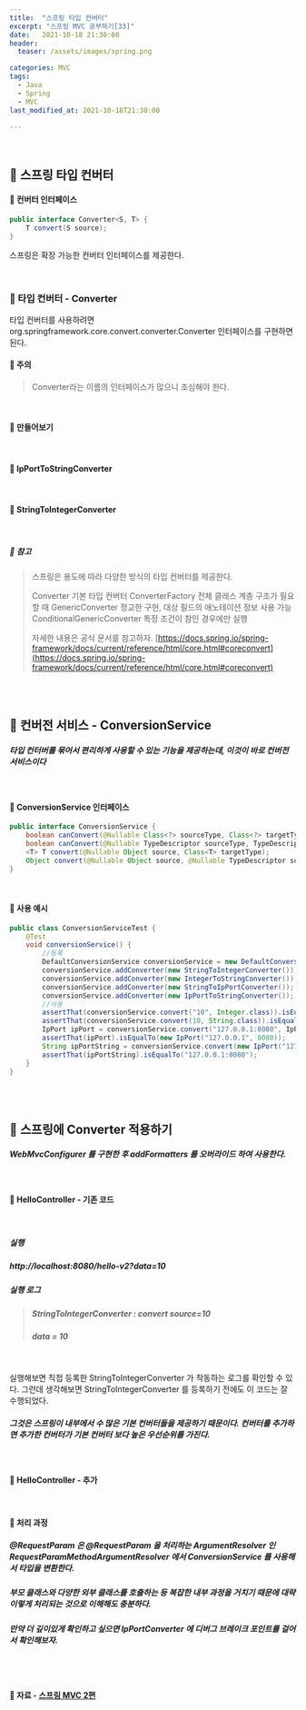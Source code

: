 ```yaml
---
title:  "스프링 타입 컨버터"
excerpt: "스프링 MVC 공부하기[33]"
date:   2021-10-18 21:30:00
header:
  teaser: /assets/images/spring.png

categories: MVC
tags:
  - Java
  - Spring
  - MVC
last_modified_at: 2021-10-18T21:30:00

---
```


<br/>

## 🌌 스프링 타입 컨버터

#### 🔎 컨버터 인터페이스

```java
public interface Converter<S, T> {
	T convert(S source);
} 
```

스프링은 확장 가능한 컨버터 인터페이스를 제공한다.

<br/>

### 🌌 타입 컨버터 - Converter

타입 컨버터를 사용하려면 org.springframework.core.convert.converter.Converter 인터페이스를 구현하면 된다.

#### 🔎 주의

> Converter라는 이름의 인터페이스가 많으니 조심해야 한다.

<br/>

#### 🔎 만들어보기

<script src="https://gist.github.com/ShinDongHun1/1f009c196a13bfa2d1766a10817bb0f0.js"></script>

<br/>

#### 🔎 IpPortToStringConverter 

<script src="https://gist.github.com/ShinDongHun1/d8fe11d35c831beed1faa7af9844197e.js"></script>

<br/>

####  🔎 StringToIntegerConverter 

<script src="https://gist.github.com/ShinDongHun1/b8881ee1df8cd839fbfd848b636f015e.js"></script>

<br/>

#####  🔎 참고

> 스프링은 용도에 따라 다양한 방식의 타입 컨버터를 제공한다.
>
> Converter 기본 타입 컨버터
> ConverterFactory 전체 클래스 계층 구조가 필요할 때
> GenericConverter 정교한 구현, 대상 필드의 애노테이션 정보 사용 가능
> ConditionalGenericConverter 특정 조건이 참인 경우에만 실행
>
> 자세한 내용은 공식 문서를 참고하자.
> [https://docs.spring.io/spring-framework/docs/current/reference/html/core.html#coreconvert](https://docs.spring.io/spring-framework/docs/current/reference/html/core.html#coreconvert)

<br/>

<br/>

## 🌌 컨버전 서비스 - ConversionService

##### 타입 컨터버를 묶어서 편리하게 사용할 수 있는 기능을 제공하는데, 이것이 바로 컨버전 서비스이다

<br/>

####  🔎 ConversionService 인터페이스

```java
public interface ConversionService {
    boolean canConvert(@Nullable Class<?> sourceType, Class<?> targetType);
    boolean canConvert(@Nullable TypeDescriptor sourceType, TypeDescriptor targetType);
    <T> T convert(@Nullable Object source, Class<T> targetType);
    Object convert(@Nullable Object source, @Nullable TypeDescriptor sourceType, TypeDescriptor targetType);
}
```

<br/>

####  🔎 사용 예시

```java
public class ConversionServiceTest {
    @Test
    void conversionService() {
        //등록
        DefaultConversionService conversionService = new DefaultConversionService();
        conversionService.addConverter(new StringToIntegerConverter());
        conversionService.addConverter(new IntegerToStringConverter());
        conversionService.addConverter(new StringToIpPortConverter());
        conversionService.addConverter(new IpPortToStringConverter());
        //사용
        assertThat(conversionService.convert("10", Integer.class)).isEqualTo(10);
        assertThat(conversionService.convert(10, String.class)).isEqualTo("10");
        IpPort ipPort = conversionService.convert("127.0.0.1:8080", IpPort.class);
        assertThat(ipPort).isEqualTo(new IpPort("127.0.0.1", 8080));
        String ipPortString = conversionService.convert(new IpPort("127.0.0.1", 8080), String.class);
        assertThat(ipPortString).isEqualTo("127.0.0.1:8080");
    }
}
```

<br/>

<br/>

## 🌌 스프링에 Converter 적용하기

<script src="https://gist.github.com/ShinDongHun1/d64ec8ad7fd834d66c990d0ee4449c85.js"></script>

##### WebMvcConfigurer 를 구현한 후 addFormatters 를 오버라이드 하여 사용한다.

<br/>

####  🔎 HelloController - 기존 코드

<script src="https://gist.github.com/ShinDongHun1/1b74cf41c3cc121aad8ab92d93083754.js"></script>

<br/>

##### 실행

##### http://localhost:8080/hello-v2?data=10

##### 실행 로그

> ##### StringToIntegerConverter : convert source=10
>
> ##### data = 10

<br/>

실행해보면 직접 등록한 StringToIntegerConverter 가 작동하는 로그를 확인할 수 있다.
그런데 생각해보면 StringToIntegerConverter 를 등록하기 전에도 이 코드는 잘 수행되었다.

##### 그것은 스프링이 내부에서 수 많은 기본 컨버터들을 제공하기 때문이다. 컨버터를 추가하면 추가한 컨버터가 기본 컨버터 보다 높은 우선순위를 가진다.

<br/>

#### 🔎 HelloController - 추가

<script src="https://gist.github.com/ShinDongHun1/9b93bd3230cd2b30e925958f8ae90d60.js"></script>

<br/>

#### 🔎 처리 과정

##### @RequestParam 은 @RequestParam 을 처리하는 ArgumentResolver 인 RequestParamMethodArgumentResolver 에서 ConversionService 를 사용해서 타입을 변환한다. 

##### 부모 클래스와 다양한 외부 클래스를 호출하는 등 복잡한 내부 과정을 거치기 때문에 대략 이렇게 처리되는 것으로 이해해도 충분하다. 

##### 만약 더 깊이있게 확인하고 싶으면 IpPortConverter 에 디버그 브레이크 포인트를 걸어서 확인해보자.

<br/>

<br/>

#### 🔎 자료 - [스프링 MVC 2편](https://www.inflearn.com/course/%EC%8A%A4%ED%94%84%EB%A7%81-mvc-2/dashboard)

<br/>

